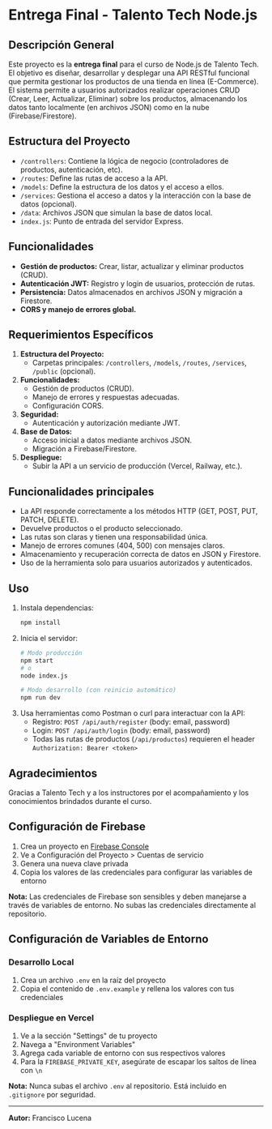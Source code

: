 # Entrega Final - Talento Tech Node.js

## Descripción General

Este proyecto es la **entrega final** para el curso de Node.js de Talento Tech. El objetivo es diseñar, desarrollar y desplegar una API RESTful funcional que permita gestionar los productos de una tienda en línea (E-Commerce). El sistema permite a usuarios autorizados realizar operaciones CRUD (Crear, Leer, Actualizar, Eliminar) sobre los productos, almacenando los datos tanto localmente (en archivos JSON) como en la nube (Firebase/Firestore).

## Estructura del Proyecto

- `/controllers`: Contiene la lógica de negocio (controladores de productos, autenticación, etc).
- `/routes`: Define las rutas de acceso a la API.
- `/models`: Define la estructura de los datos y el acceso a ellos.
- `/services`: Gestiona el acceso a datos y la interacción con la base de datos (opcional).
- `/data`: Archivos JSON que simulan la base de datos local.
- `index.js`: Punto de entrada del servidor Express.

## Funcionalidades

- **Gestión de productos:** Crear, listar, actualizar y eliminar productos (CRUD).
- **Autenticación JWT:** Registro y login de usuarios, protección de rutas.
- **Persistencia:** Datos almacenados en archivos JSON y migración a Firestore.
- **CORS y manejo de errores global.**

## Requerimientos Específicos

1. **Estructura del Proyecto:**
   - Carpetas principales: `/controllers`, `/models`, `/routes`, `/services`, `/public` (opcional).
2. **Funcionalidades:**
   - Gestión de productos (CRUD).
   - Manejo de errores y respuestas adecuadas.
   - Configuración CORS.
3. **Seguridad:**
   - Autenticación y autorización mediante JWT.
4. **Base de Datos:**
   - Acceso inicial a datos mediante archivos JSON.
   - Migración a Firebase/Firestore.
5. **Despliegue:**
   - Subir la API a un servicio de producción (Vercel, Railway, etc.).

## Funcionalidades principales

- La API responde correctamente a los métodos HTTP (GET, POST, PUT, PATCH, DELETE).
- Devuelve productos o el producto seleccionado.
- Las rutas son claras y tienen una responsabilidad única.
- Manejo de errores comunes (404, 500) con mensajes claros.
- Almacenamiento y recuperación correcta de datos en JSON y Firestore.
- Uso de la herramienta solo para usuarios autorizados y autenticados.

## Uso

1. Instala dependencias:
   ```bash
   npm install
   ```
2. Inicia el servidor:
   ```bash
   # Modo producción
   npm start
   # o
   node index.js

   # Modo desarrollo (con reinicio automático)
   npm run dev
   ```
3. Usa herramientas como Postman o curl para interactuar con la API:
   - Registro: `POST /api/auth/register` (body: email, password)
   - Login: `POST /api/auth/login` (body: email, password)
   - Todas las rutas de productos (`/api/productos`) requieren el header `Authorization: Bearer <token>`

## Agradecimientos

Gracias a Talento Tech y a los instructores por el acompañamiento y los conocimientos brindados durante el curso.

## Configuración de Firebase

1. Crea un proyecto en [Firebase Console](https://console.firebase.google.com/)
2. Ve a Configuración del Proyecto > Cuentas de servicio
3. Genera una nueva clave privada
4. Copia los valores de las credenciales para configurar las variables de entorno

**Nota:** Las credenciales de Firebase son sensibles y deben manejarse a través de variables de entorno. No subas las credenciales directamente al repositorio.

## Configuración de Variables de Entorno

### Desarrollo Local
1. Crea un archivo `.env` en la raíz del proyecto
2. Copia el contenido de `.env.example` y rellena los valores con tus credenciales

### Despliegue en Vercel
1. Ve a la sección "Settings" de tu proyecto
2. Navega a "Environment Variables"
3. Agrega cada variable de entorno con sus respectivos valores
4. Para la `FIREBASE_PRIVATE_KEY`, asegúrate de escapar los saltos de línea con `\n`

**Nota:** Nunca subas el archivo `.env` al repositorio. Está incluido en `.gitignore` por seguridad.

---

**Autor:** Francisco Lucena